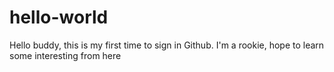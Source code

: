 # hello-world

Hello buddy, this is my first time to sign in Github.
I'm a rookie, hope to learn some interesting from here
